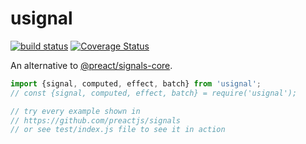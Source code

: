 # usignal

[![build status](https://github.com/WebReflection/usignal/actions/workflows/node.js.yml/badge.svg)](https://github.com/WebReflection/usignal/actions) [![Coverage Status](https://coveralls.io/repos/github/WebReflection/usignal/badge.svg?branch=main)](https://coveralls.io/github/WebReflection/usignal?branch=main)

An alternative to [@preact/signals-core](https://github.com/preactjs/signals).

```js
import {signal, computed, effect, batch} from 'usignal';
// const {signal, computed, effect, batch} = require('usignal');

// try every example shown in
// https://github.com/preactjs/signals
// or see test/index.js file to see it in action
```
